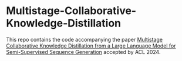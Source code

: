 # Multistage-Collaborative-Knowledge-Distillation  
This repo contains the code accompanying the paper [Multistage Collaborative Knowledge Distillation from a Large Language Model for Semi-Supervised Sequence Generation](https://arxiv.org/pdf/2311.08640) accepted by ACL 2024. 
